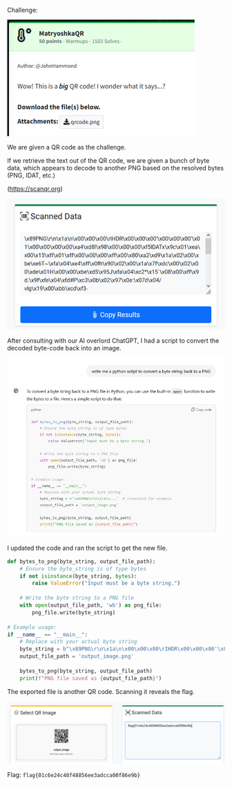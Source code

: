 Challenge:

![Challenge](images/1.challenge.PNG)

We are given a QR code as the challenge.

If we retrieve the text out of the QR code, we are given a bunch of byte data, which appears to decode to another PNG based on the resolved bytes (PNG, IDAT, etc.)

(https://scanqr.org)

![Scanned Data](images/2.scanneddata.PNG)

After consulting with our AI overlord ChatGPT, I had a script to convert the decoded byte-code back into an image.

![Chat GPT](images/3.chatgpt.PNG)

I updated the code and ran the script to get the new file.

```python
def bytes_to_png(byte_string, output_file_path):
    # Ensure the byte_string is of type bytes
    if not isinstance(byte_string, bytes):
        raise ValueError("Input must be a byte string.")

    # Write the byte string to a PNG file
    with open(output_file_path, 'wb') as png_file:
        png_file.write(byte_string)

# Example usage:
if __name__ == "__main__":
    # Replace with your actual byte string
    byte_string = b"\x89PNG\r\n\x1a\n\x00\x00\x00\rIHDR\x00\x00\x00'\x00\x00\x00'\x01\x00\x00\x00\x00\xa4\xd8l\x98\x00\x00\x00\xf5IDATx\x9c\x01\xea\x00\x15\xff\x01\xff\x00\x00\x00\xff\x00\x80\xa2\xd9\x1a\x02\x00\xbe\xe6T~\xfa\x04\xe4\xff\x0fh\x90\x02\x00\x1a\x7f\xdc\x00\x02\x00\xde\x01H\x00\x00\xbe\xd5\x95J\xfa\x04\xc2*\x15`\x08\x00\xff\x9d.\x9f\xfe\x04\xfd#P\xc3\x0b\x02\x97\x0e:\x07d\x04/vIg\x19\x00\xbb\xcd\xf3-\xd2\x02\xfb\xd6d\xb5\x88\x02E\xc7^\xdf\xfc\x00\x84\xfb\x13\xf3J\x02\xfd\x88a\xefD\x00\xc8t$\x90\n\x01\xc7\x01\xee1\xf7\x043Q\x17\x0cH\x01\xa5\x03\x1c6d\x02\r\xf0\xbfV$\x00\xcf\x13d3\x06\x01\xee\x08J\xf5E\x00\x9b\xee\n\xac\xfa\x01\xea|\xf2\xe86\x04\xb3\xc9\x84\xf7\xb4\x02\t\x90U%\x14\x00\xbf g\xa5\xee\x02\xfbH\xf1#4\x00\xff\xa1!;\x86\x02\x81VB\xdf\xfc\x04>\xb1s\x00\x10\x02\xe4>\xab-p\x00\xa2\xc6\xfe\xf6\xee\x04\x00\x05\xcbl5\x02\x1c\xfc\x85;\xd0\x02\xc2\xfb\xe6A\x00\x01\xff\x00\x00\x00\xff\xf9\xdb_g\xf4\x9a\xddH\x00\x00\x00\x00IEND\xaeB`\x82"  # Truncated for example
    output_file_path = 'output_image.png'

    bytes_to_png(byte_string, output_file_path)
    print(f"PNG file saved as {output_file_path}")
```

The exported file is another QR code.  Scanning it reveals the flag.

![Flag](images/4.flag.PNG)

Flag: ```flag{01c6e24c48f48856ee3adcca00f86e9b}```